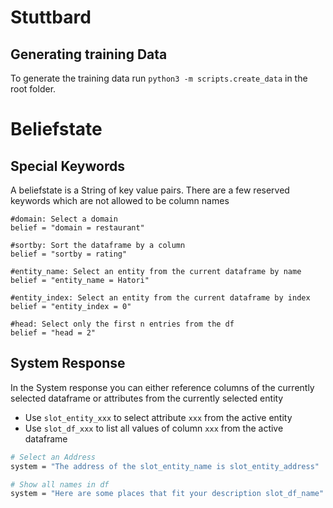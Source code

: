 # Stuttbard

## Generating training Data
To generate the training data run `python3 -m scripts.create_data` in the root folder.

# Beliefstate
## Special Keywords
A beliefstate is a String of key value pairs.
There are a few reserved keywords which are not allowed to be column names
```
#domain: Select a domain
belief = "domain = restaurant"

#sortby: Sort the dataframe by a column
belief = "sortby = rating"

#entity_name: Select an entity from the current dataframe by name
belief = "entity_name = Hatori"

#entity_index: Select an entity from the current dataframe by index
belief = "entity_index = 0"

#head: Select only the first n entries from the df
belief = "head = 2"
```
## System Response
In the System response you can either reference columns of the currently selected dataframe or attributes from the currently selected entity
- Use `slot_entity_xxx` to select attribute `xxx` from the active entity
- Use `slot_df_xxx` to list all values of column `xxx` from the active dataframe
```bash
# Select an Address
system = "The address of the slot_entity_name is slot_entity_address"

# Show all names in df
system = "Here are some places that fit your description slot_df_name"
```